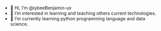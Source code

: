 - 👋 Hi, I’m @iybeeBenjamin-ux
- 👀 I’m interested in learning and teaching others current technologies.
- 🌱 I’m currently learning python programming language and data science.

<!---
iybeeBenjamin-ux/iybeeBenjamin-ux is a ✨ special ✨ repository because its `README.md` (this file) appears on your GitHub profile.
You can click the Preview link to take a look at your changes.
--->
